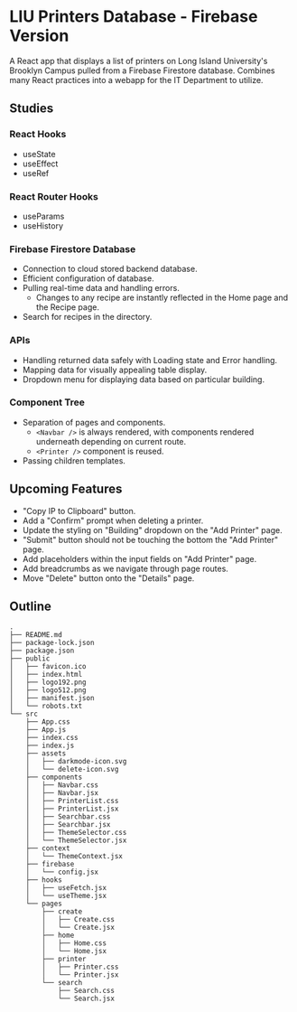 # LIU Printers Database - Firebase Version

A React app that displays a list of printers on Long Island University's Brooklyn Campus pulled from a Firebase Firestore database. Combines many React practices into a webapp for the IT Department to utilize.

## Studies

### React Hooks

- useState
- useEffect
- useRef

### React Router Hooks

- useParams
- useHistory

### Firebase Firestore Database

- Connection to cloud stored backend database.
- Efficient configuration of database.
- Pulling real-time data and handling errors.
  - Changes to any recipe are instantly reflected in the Home page and the Recipe page.
- Search for recipes in the directory.

### APIs

- Handling returned data safely with Loading state and Error handling.
- Mapping data for visually appealing table display.
- Dropdown menu for displaying data based on particular building.

### Component Tree

- Separation of pages and components.
  - `<Navbar />` is always rendered, with components rendered underneath depending on current route.
  - `<Printer />` component is reused.
- Passing children templates.

## Upcoming Features

- "Copy IP to Clipboard" button.
- Add a "Confirm" prompt when deleting a printer.
- Update the styling on "Building" dropdown on the "Add Printer" page.
- "Submit" button should not be touching the bottom the "Add Printer" page.
- Add placeholders within the input fields on "Add Printer" page.
- Add breadcrumbs as we navigate through page routes.
- Move "Delete" button onto the "Details" page.

## Outline

```
.
├── README.md
├── package-lock.json
├── package.json
├── public
│   ├── favicon.ico
│   ├── index.html
│   ├── logo192.png
│   ├── logo512.png
│   ├── manifest.json
│   └── robots.txt
└── src
    ├── App.css
    ├── App.js
    ├── index.css
    ├── index.js
    ├── assets
    │   ├── darkmode-icon.svg
    │   └── delete-icon.svg
    ├── components
    │   ├── Navbar.css
    │   ├── Navbar.jsx
    │   ├── PrinterList.css
    │   ├── PrinterList.jsx
    │   ├── Searchbar.css
    │   ├── Searchbar.jsx
    │   ├── ThemeSelector.css
    │   └── ThemeSelector.jsx
    ├── context
    │   └── ThemeContext.jsx
    ├── firebase
    │   └── config.jsx
    ├── hooks
    │   ├── useFetch.jsx
    │   └── useTheme.jsx
    └── pages
        ├── create
        │   ├── Create.css
        │   └── Create.jsx
        ├── home
        │   ├── Home.css
        │   └── Home.jsx
        ├── printer
        │   ├── Printer.css
        │   └── Printer.jsx
        └── search
            ├── Search.css
            └── Search.jsx
```
